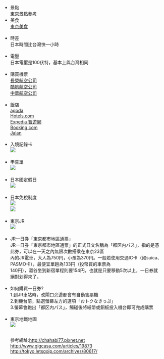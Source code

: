 ﻿ 
<UL>
<LI>景點<br>
<a href="https://i294672.github.io">東京景點參考</a>
<LI>美食<br>
<a href="https://ya14789632.github.io/gotoja.github.io/">東京美食</a><br><br>

<LI>時差<br>
日本時間比台灣快一小時<br><br>
<LI>電壓<br>
日本電壓是100伏特，基本上與台灣相同<br><br>
 <LI>購買機票<br>
<a href="https://www.evaair.com/zh-tw/index.html">長榮航空公司</a><br>
<a href="http://www.flyscoot.com/zhtw/">酷航航空公司</a><br>
 <a href="https://www.china-airlines.com/tw/zh/">中華航空公司</a><br><br>
<LI>飯店<br>
 <a href="http://goo.gl/QL2PRX">agoda</a><br>
 <a href="http://bit.ly/25pSPFC">Hotels.com</a><br>
 <a href="http://goo.gl/DPfLXo">Expedia 智遊網</a><br>
 <a href="http://bit.ly/25pUKtQ">Booking.com</a><br>
 <a href="http://www.jalan.net/">Jalan</a><br><br>
<LI>入境記錄卡<br>
 <img src="https://pic.pimg.tw/chahabi77/1459440203-2996791513_l.jpg?v=1459440204"><br><br>
<li>申告單<br>
<img src="https://pic.pimg.tw/chahabi77/1443432697-1922872476.jpg"><br><br>

<LI>日本國定假日<br>
<img src="https://pic.pimg.tw/chahabi77/1442745421-968379610_l.jpg?v=1442745422"><br><br>

<LI>日本免稅制度<br>
<img src="https://pic.pimg.tw/chahabi77/1462283133-2415489148.jpg?v=1462283162"><br>
<img src="https://pic.pimg.tw/chahabi77/1462283139-755899946_l.gif?v=1462283163"><br>


<br>
 <LI>東京JR<br>
<img src="http://d10pyp7ylo9bub.cloudfront.net/2017/02/JR1dayticket_map_01.png" ><br><br>
<LI>JR一日券「東京都市地區通票」<br>
JR一日券「東京都市地區通票」的正式日文名稱為「都区内パス」，指的是憑此券，可以在一天之內無限次數搭乘在東京23區<br>
內的JR電車，大人為750円，小孩為370円。一般若使用交通IC卡（如suica、PASMO卡），最便宜單趟為133円（投幣買的車票為<br>
140円），澀谷坐到新宿單程則要154円，也就是只要移動5次以上，一日券就絕對划得來了。<br><br>
<LI>如何購買一日券?<br>
1.到JR車站時，改閘口旁邊都會有自動售票機<br>
2.到機台前，點選螢幕左方的選項「おトクなきっぷ」<br>
3.螢幕會跑出「都区内パス」，觸碰後將紙幣或銅板投入機台即可完成購票<br><br>
 <LI>東京地鐵地圖<br>
<img src="http://simg314.magcasa.com/content_images/2014/07/19/19873/1405700134_51.jpg" ><br><br>


參考網址:http://chahabi77.pixnet.net<br>
	 http://www.gigcasa.com/articles/19873<br>
	 http://tokyo.letsgojp.com/archives/80617/<br>
